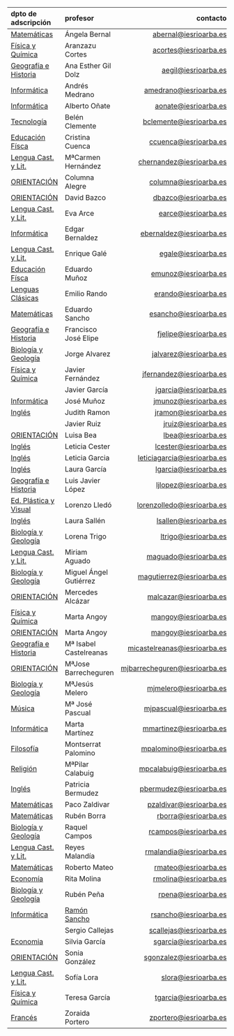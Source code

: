 <!-- TITLE: Profesores-->
<!-- SUBTITLE: Claustro docente del IES Rio Arba -->

|dpto de adscripción                  |profesor							 |contacto                 |
|:------------------------------------|:---------------------|------------------------:|
|[Matemáticas](/departamento/matematicas)                       |	Ángela Bernal	|abernal@iesrioarba.es	|
|[Física y Química](/departamento/fisica-quimica)       |Aranzazu Cortes       |acortes@iesrioarba.es|
|[Geografía e Historia](/departamento/geografia-e-historia)                       |	Ana Esther Gil Dolz	|aegil@iesrioarba.es|	
|[Informática](/departamento/informatica)                       |	Andrés Medrano	|amedrano@iesrioarba.es	|
|[Informática](/departamento/informatica)                       |	Alberto Oñate	|aonate@iesrioarba.es	|
|[Tecnología](/departamento/tecnologia)                 |Belén Clemente	       |bclemente@iesrioarba.es|
|[Educación Físca](/departamento/educacion-fisica)                       |	Cristina Cuenca	|ccuenca@iesrioarba.es	|
|[Lengua Cast. y Lit.](/departamento/)                       |	MªCarmen Hernández	|chernandez@iesrioarba.es	|
|[ORIENTACIÓN](/orientacion)                       |	Columna Alegre|	columna@iesrioarba.es	
|[ORIENTACIÓN](/orientacion)                       |	David Bazco	|dbazco@iesrioarba.es	
|[Lengua Cast. y Lit.](/departamento/)                       |	Eva Arce	|earce@iesrioarba.es	|
|[Informática](/departamento/informatica)                      |	Edgar Bernaldez	|ebernaldez@iesrioarba.es	|
|[Lengua Cast. y Lit.](/departamento/)                       |	Enrique Galé|	egale@iesrioarba.es	|
|[Educación Físca](/departamento/educacion-fisica)     |Eduardo Muñoz         |emunoz@iesrioarba.es|
|[Lenguas Clásicas](/departamento/clasicas)             |Emilio Rando	         |erando@iesrioarba.es|
|[Matemáticas](/departamento/matematicas)               |Eduardo Sancho	       |esancho@iesrioarba.es|
|[Geografía e Historia](/departamento/geografia-e-historia)                       |	Francisco José Elipe|	fjelipe@iesrioarba.es	|
|[Biología y Geología](/departamento/biologia-geologia)                       |	Jorge Alvarez	|jalvarez@iesrioarba.es	|
|[Física y Química](/departamento/fisica-quimica)                       |	Javier Fernández	|jfernandez@iesrioarba.es	|
|[](/departamento/)                       |	Javier García	|jgarcia@iesrioarba.es	|
|[Informática](/departamento/informatica)                       |	José Muñoz|	jmunoz@iesrioarba.es	|
|[Inglés](/departamento/ingles)                       |	Judith Ramon|	jramon@iesrioarba.es|	
|[](/departamento/)                       |	Javier Ruiz	|jruiz@iesrioarba.es|	
|[ORIENTACIÓN](/orientacion)                       |	Luisa Bea	|lbea@iesrioarba.es	|
|[Inglés](/departamento/ingles)                       |	Leticia Cester	|lcester@iesrioarba.es	|
|[Inglés](/departamento/ingles)                         |Leticia Garcia	       |leticiagarcia@iesrioarba.es|
|[Inglés](/departamento/ingles)                       |	Laura García	|lgarcia@iesrioarba.es	|
|[Geografía e Historia](/departamento/geografia-e-historia)                       |	Luis Javier López	|ljlopez@iesrioarba.es	|
|[Ed. Plástica y Visual](/departamento/plastica)        |Lorenzo Lledó	       |lorenzolledo@iesrioarba.es|
|[Inglés](/departamento/ingles)                       |	Laura Sallén	|lsallen@iesrioarba.es	|
|[Biología y Geología](/departamento/biologia-geologia)                       |	Lorena Trigo	|ltrigo@iesrioarba.es	|
|[Lengua Cast. y Lit.](/departamento/)                       |	Miriam Aguado	|maguado@iesrioarba.es	|
|[Biología y Geología](/departamento/biologia-geologia)                       |	Miguel Ángel Gutiérrez	|magutierrez@iesrioarba.es	|
|[ORIENTACIÓN](/orientacion)                       |	Mercedes Alcázar	|malcazar@iesrioarba.es	|
|[Física y Química](/departamento/fisica-quimica)                       |	Marta Angoy	|mangoy@iesrioarba.es	|
|[ORIENTACIÓN](/orientacion)                       |	Marta Angoy	|mangoy@iesrioarba.es	|
|[Geografía e Historia](/departamento/geografia-e-historia)   |Mª Isabel Castelreanas|micastelreanas@iesrioarba.es|
|[ORIENTACIÓN](/orientacion)                       |	MªJose Barrecheguren	|mjbarrecheguren@iesrioarba.es	|
|[Biología y Geología](/departamento/biologia-geologia)                       |	MªJesús Melero	|mjmelero@iesrioarba.es	|
|[Música](/departamento/musica)                         |Mª José Pascual       |mjpascual@iesrioarba.es|
|[Informática](/departamento/informatica)                       |	Marta Martínez	|mmartinez@iesrioarba.es	|
|[Filosofía](/departamento/filosofia)                   |Montserrat Palomino	 |mpalomino@iesrioarba.es|
|[Religión](/departamento/religion)                       |	MªPilar Calabuig	|mpcalabuig@iesrioarba.es	|
|[Inglés](/departamento/ingles)                       |	Patricia Bermudez	|pbermudez@iesrioarba.es	|
|[Matemáticas](/departamento/matematicas) |		Paco Zaldivar	|pzaldivar@iesrioarba.es	|
|[Matemáticas](/departamento/matematicas)                       |	Rubén Borra	|rborra@iesrioarba.es	|
|[Biología y Geología](/departamento/biologia-geologia) |		Raquel Campos	|rcampos@iesrioarba.es	|
|[Lengua Cast. y Lit.](/departamento/lengua-literatura) |Reyes Malandía	       |rmalandia@iesrioarba.es|
|[Matemáticas](/departamento/matematicas) |		Roberto Mateo	|rmateo@iesrioarba.es	|
|[Economía](/departamento/economia)                     |Rita Molina	         |rmolina@iesrioarba.es|
|[Biología y Geología](/departamento/biologia-geologia) |Rubén Peña	           |rpena@iesrioarba.es  |
|[Informática](/departamento/informatica)               |[Ramón Sancho](/departamento/informatica/rsancho)	         |rsancho@iesrioarba.es|
|[](/departamento/) |		Sergio Callejas	|scallejas@iesrioarba.es	|
|[Economia](/departamento/economia)                       |	Silvia García	|sgarcia@iesrioarba.es	|
|[ORIENTACIÓN](/orientacion)                       |	Sonia González|	sgonzalez@iesrioarba.es	|
|[Lengua Cast. y Lit.](/departamento/)                       |	Sofía Lora	|slora@iesrioarba.es	|
|[Física y Química](/departamento/fisica-quimica)                       |	Teresa García|	tgarcia@iesrioarba.es	|
|[Francés](/departamento/frances)                       |Zoraida Portero	     |zportero@iesrioarba.es|
